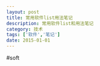 ```yaml
---
layout: post
title: 常用软件list用法笔记
description: 常用软件list和用法笔记
category: 技术
tags: ['软件','笔记']
date: 2015-01-01
---
```

#soft